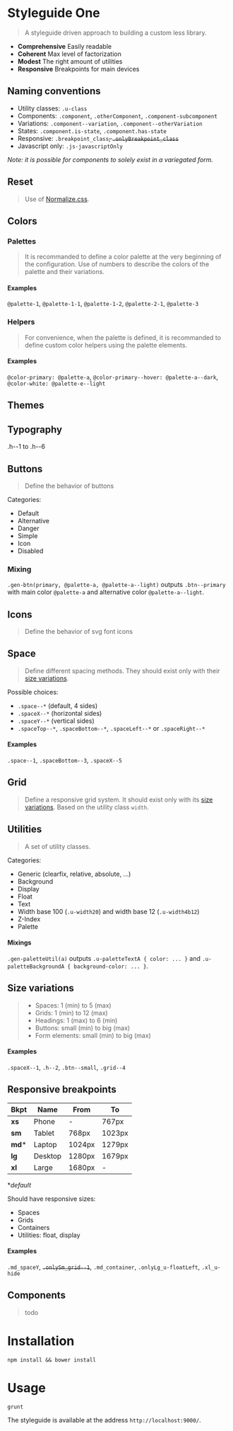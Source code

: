 Styleguide One
====
> A styleguide driven approach to building a custom less library.

- **Comprehensive** Easily readable
- **Coherent** Max level of factorization
- **Modest** The right amount of utilities
- **Responsive** Breakpoints for main devices

## Naming conventions

- Utility classes: `.u-class`
- Components: `.component`, `.otherComponent`, `.component-subcomponent`
- Variations: `.component--variation`, `.component--otherVariation`
- States: `.component.is-state`, `.component.has-state`
- Responsive: `.breakpoint_class`~~, `.onlyBreakpoint_class`~~
- Javascript only: `.js-javascriptOnly`

*Note: it is possible for components to solely exist in a variegated form.*

## Reset
> Use of [Normalize.css](https://necolas.github.io/normalize.css/).

## Colors

### Palettes
> It is recommanded to define a color palette at the very beginning of the configuration. Use of numbers to describe the colors of the palette and their variations.

#### Examples
`@palette-1`, `@palette-1-1`, `@palette-1-2`, `@palette-2-1`, `@palette-3`

### Helpers
> For convenience, when the palette is defined, it is recommanded to define custom color helpers using the palette elements.

#### Examples
`@color-primary: @palette-a`, `@color-primary--hover: @palette-a--dark`, `@color-white: @palette-e--light`

## Themes

## Typography

.h--1 to .h--6

## Buttons
> Define the behavior of buttons

Categories:
- Default
- Alternative
- Danger
- Simple
- Icon
- Disabled

### Mixing
`.gen-btn(primary, @palette-a, @palette-a--light)` outputs `.btn--primary` with main color `@palette-a` and alternative color `@palette-a--light`.

## Icons
> Define the behavior of svg font icons

## Space
> Define different spacing methods. They should exist only with their [size variations](#size-variations).

Possible choices:
- `.space--*` (default, 4 sides)
- `.spaceX--*` (horizontal sides)
- `.spaceY--*` (vertical sides)
- `.spaceTop--*`, `.spaceBottom--*`, `.spaceLeft--*` or `.spaceRight--*`

#### Examples
`.space--1`, `.spaceBottom--3`, `.spaceX--5`

## Grid
> Define a responsive grid system. It should exist only with its [size variations](#size-variations). Based on the utility class `width`.

## Utilities
> A set of utility classes.

Categories:
- Generic (clearfix, relative, absolute, ...)
- Background
- Display
- Float
- Text
- Width base 100 (`.u-width20`) and width base 12 (`.u-width4b12`)
- Z-Index
- Palette

#### Mixings
`.gen-paletteUtil(a)` outputs `.u-paletteTextA { color: ... }` and `.u-paletteBackgroundA { background-color: ... }`.

## Size variations
> - Spaces: 1 (min) to 5 (max)
> - Grids: 1 (min) to 12 (max)
> - Headings: 1 (max) to 6 (min)
> - Buttons: small (min) to big (max)
> - Form elements: small (min) to big (max)

#### Examples
`.spaceX--1`, `.h--2`, `.btn--small`, `.grid--4`

## Responsive breakpoints

| Bkpt    | Name    | From   | To     |
|---------|---------|--------|--------|
| **xs**  | Phone   | -      | 767px  |
| **sm**  | Tablet  | 768px  | 1023px |
| **md*** | Laptop  | 1024px | 1279px |
| **lg**  | Desktop | 1280px | 1679px |
| **xl**  | Large   | 1680px | -      |

**default*

Should have responsive sizes:
- Spaces
- Grids
- Containers
- Utilities: float, display

#### Examples
`.md_spaceY`, ~~`.onlySm_grid--1`~~, `.md_container`, `.onlyLg_u-floatLeft`, `.xl_u-hide`

## Components

> todo

# Installation

```shell
npm install && bower install
```

# Usage

```shell
grunt
```

The styleguide is available at the address `http://localhost:9000/`.